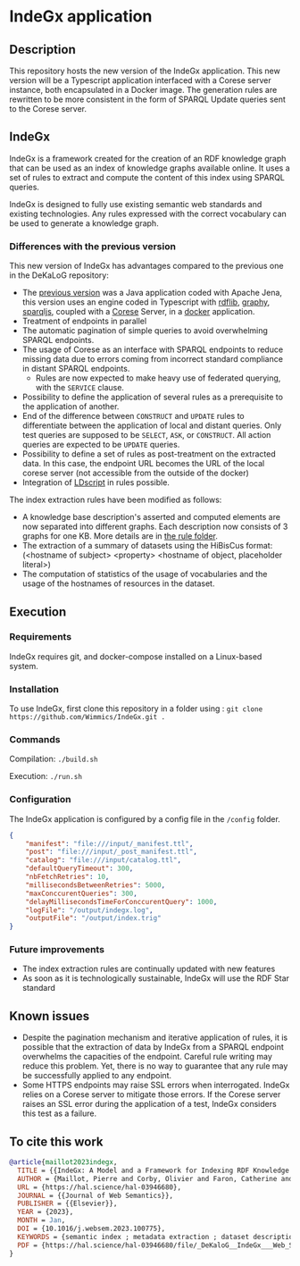 # IndeGx application

## Description

This repository hosts the new version of the IndeGx application. This new version will be a Typescript application interfaced with a Corese server instance, both encapsulated in a Docker image. The generation rules are rewritten to be more consistent in the form of SPARQL Update queries sent to the Corese server.

## IndeGx

IndeGx is a framework created for the creation of an RDF knowledge graph that can be used as an index of knowledge graphs available online. It uses a set of rules to extract and compute the content of this index using SPARQL queries.

IndeGx is designed to fully use existing semantic web standards and existing technologies. Any rules expressed with the correct vocabulary can be used to generate a knowledge graph.

### Differences with the previous version

This new version of IndeGx has advantages compared to the previous one in the DeKaLoG repository:

- The [previous version](https://github.com/Wimmics/dekalog) was a Java application coded with Apache Jena, this version uses an engine coded in Typescript with [rdflib](https://github.com/linkeddata/rdflib.js), [graphy](https://github.com/blake-regalia/graphy.js#readme), [sparqljs](https://github.com/RubenVerborgh/SPARQL.js#readme), coupled with a [Corese](https://corese.inria.fr/) Server, in a [docker](https://www.docker.com/get-started/) application.
- Treatment of endpoints in parallel
- The automatic pagination of simple queries to avoid overwhelming SPARQL endpoints.
- The usage of Corese as an interface with SPARQL endpoints to reduce missing data due to errors coming from incorrect standard compliance in distant SPARQL endpoints.
  - Rules are now expected to make heavy use of federated querying, with the `SERVICE` clause.
- Possibility to define the application of several rules as a prerequisite to the application of another.
- End of the difference between `CONSTRUCT` and `UPDATE` rules to differentiate between the application of local and distant queries. Only test queries are supposed to be `SELECT`, `ASK`, or `CONSTRUCT`. All action queries are expected to be `UPDATE` queries.
- Possibility to define a set of rules as post-treatment on the extracted data. In this case, the endpoint URL becomes the URL of the local corese server (not accessible from the outside of the docker)
- Integration of [LDscript](http://ns.inria.fr/sparql-extension/) in rules possible.

The index extraction rules have been modified as follows:

- A knowledge base description's asserted and computed elements are now separated into different graphs. Each description now consists of 3 graphs for one KB. More details are in [the rule folder](./rules/README.md).
- The extraction of a summary of datasets using the HiBisCus format: (\<hostname of subject\> \<property\> \<hostname of object, placeholder literal\>)
- The computation of statistics of the usage of vocabularies and the usage of the hostnames of resources in the dataset.

## Execution

### Requirements

IndeGx requires git, and docker-compose installed on a Linux-based system.

### Installation

To use IndeGx, first clone this repository in a folder using :
`git clone https://github.com/Wimmics/IndeGx.git .`

### Commands

Compilation:
`./build.sh`

Execution:
`./run.sh`

### Configuration

The IndeGx application is configured by a config file in the `/config` folder.

```json
{
    "manifest": "file:///input/_manifest.ttl",
    "post": "file:///input/_post_manifest.ttl",
    "catalog": "file:///input/catalog.ttl",
    "defaultQueryTimeout": 300,
    "nbFetchRetries": 10,
    "millisecondsBetweenRetries": 5000,
    "maxConccurentQueries": 300,
    "delayMillisecondsTimeForConccurentQuery": 1000,
    "logFile": "/output/indegx.log",
    "outputFile": "/output/index.trig"
}
```

### Future improvements

- The index extraction rules are continually updated with new features
- As soon as it is technologically sustainable, IndeGx will use the RDF Star standard

## Known issues

- Despite the pagination mechanism and iterative application of rules, it is possible that the extraction of data by IndeGx from a SPARQL endpoint overwhelms the capacities of the endpoint. Careful rule writing may reduce this problem. Yet, there is no way to guarantee that any rule may be successfully applied to any endpoint.
- Some HTTPS endpoints may raise SSL errors when interrogated. IndeGx relies on a Corese server to mitigate those errors. If the Corese server raises an SSL error during the application of a test, IndeGx considers this test as a failure.

## To cite this work

```bibtex
@article{maillot2023indegx,
  TITLE = {{IndeGx: A Model and a Framework for Indexing RDF Knowledge Graphs with SPARQL-based Test Suits}},
  AUTHOR = {Maillot, Pierre and Corby, Olivier and Faron, Catherine and Gandon, Fabien and Michel, Franck},
  URL = {https://hal.science/hal-03946680},
  JOURNAL = {{Journal of Web Semantics}},
  PUBLISHER = {{Elsevier}},
  YEAR = {2023},
  MONTH = Jan,
  DOI = {10.1016/j.websem.2023.100775},
  KEYWORDS = {semantic index ; metadata extraction ; dataset description ; endpoint description ; knowledge graph},
  PDF = {https://hal.science/hal-03946680/file/_DeKaloG__IndeGx___Web_Semantics_2022-1.pdf}
}
```
